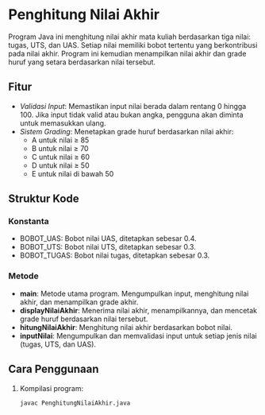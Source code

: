 # Penghitung Nilai Akhir

Program Java ini menghitung nilai akhir mata kuliah berdasarkan tiga nilai: tugas, UTS, dan UAS. Setiap nilai memiliki bobot tertentu yang berkontribusi pada nilai akhir. Program ini kemudian menampilkan nilai akhir dan grade huruf yang setara berdasarkan nilai tersebut.

## Fitur

- *Validasi Input*: Memastikan input nilai berada dalam rentang 0 hingga 100. Jika input tidak valid atau bukan angka, pengguna akan diminta untuk memasukkan ulang.
- *Sistem Grading*: Menetapkan grade huruf berdasarkan nilai akhir:
    - A untuk nilai ≥ 85
    - B untuk nilai ≥ 70
    - C untuk nilai ≥ 60
    - D untuk nilai ≥ 50
    - E untuk nilai di bawah 50

## Struktur Kode

### Konstanta

- BOBOT_UAS: Bobot nilai UAS, ditetapkan sebesar 0.4.
- BOBOT_UTS: Bobot nilai UTS, ditetapkan sebesar 0.3.
- BOBOT_TUGAS: Bobot nilai tugas, ditetapkan sebesar 0.3.

### Metode

- **main**: Metode utama program. Mengumpulkan input, menghitung nilai akhir, dan menampilkan grade akhir.
- **displayNilaiAkhir**: Menerima nilai akhir, menampilkannya, dan mencetak grade huruf berdasarkan nilai tersebut.
- **hitungNilaiAkhir**: Menghitung nilai akhir berdasarkan bobot nilai.
- **inputNilai**: Mengumpulkan dan memvalidasi input untuk setiap jenis nilai (tugas, UTS, dan UAS).

## Cara Penggunaan

1. Kompilasi program:

   ```bash
   javac PenghitungNilaiAkhir.java